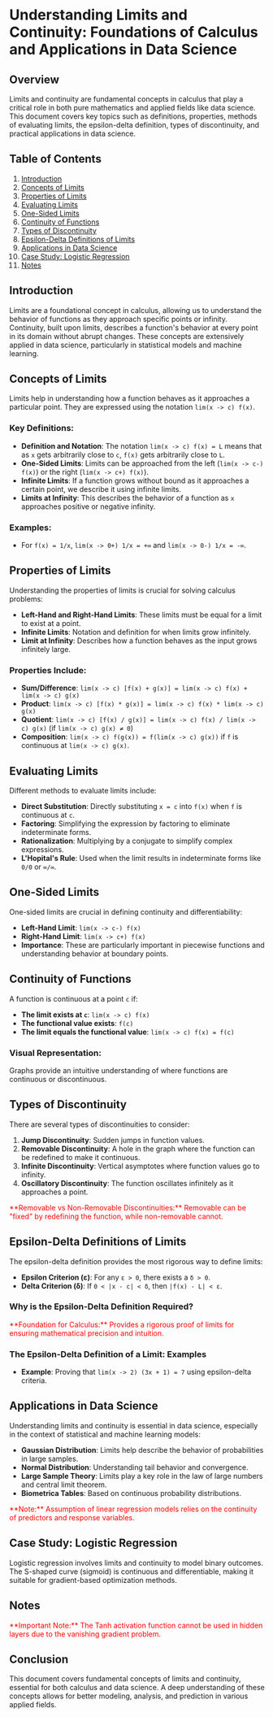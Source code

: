 # Understanding Limits and Continuity: Foundations of Calculus and Applications in Data Science

## Overview
Limits and continuity are fundamental concepts in calculus that play a critical role in both pure mathematics and applied fields like data science. This document covers key topics such as definitions, properties, methods of evaluating limits, the epsilon-delta definition, types of discontinuity, and practical applications in data science.

## Table of Contents
1. [Introduction](#introduction)
2. [Concepts of Limits](#concepts-of-limits)
3. [Properties of Limits](#properties-of-limits)
4. [Evaluating Limits](#evaluating-limits)
5. [One-Sided Limits](#one-sided-limits)
6. [Continuity of Functions](#continuity-of-functions)
7. [Types of Discontinuity](#types-of-discontinuity)
8. [Epsilon-Delta Definitions of Limits](#epsilon-delta-definitions-of-limits)
9. [Applications in Data Science](#applications-in-data-science)
10. [Case Study: Logistic Regression](#case-study-logistic-regression)
11. [Notes](#notes)

## Introduction
Limits are a foundational concept in calculus, allowing us to understand the behavior of functions as they approach specific points or infinity. Continuity, built upon limits, describes a function's behavior at every point in its domain without abrupt changes. These concepts are extensively applied in data science, particularly in statistical models and machine learning.

## Concepts of Limits
Limits help in understanding how a function behaves as it approaches a particular point. They are expressed using the notation `lim(x -> c) f(x)`.

### Key Definitions:
- **Definition and Notation**: The notation `lim(x -> c) f(x) = L` means that as `x` gets arbitrarily close to `c`, `f(x)` gets arbitrarily close to `L`.
- **One-Sided Limits**: Limits can be approached from the left (`lim(x -> c-) f(x)`) or the right (`lim(x -> c+) f(x)`).
- **Infinite Limits**: If a function grows without bound as it approaches a certain point, we describe it using infinite limits.
- **Limits at Infinity**: This describes the behavior of a function as `x` approaches positive or negative infinity.

### Examples:
- For `f(x) = 1/x`, `lim(x -> 0+) 1/x = +∞` and `lim(x -> 0-) 1/x = -∞`.

## Properties of Limits
Understanding the properties of limits is crucial for solving calculus problems:

- **Left-Hand and Right-Hand Limits**: These limits must be equal for a limit to exist at a point.
- **Infinite Limits**: Notation and definition for when limits grow infinitely.
- **Limit at Infinity**: Describes how a function behaves as the input grows infinitely large.

### Properties Include:
- **Sum/Difference**: `lim(x -> c) [f(x) + g(x)] = lim(x -> c) f(x) + lim(x -> c) g(x)`
- **Product**: `lim(x -> c) [f(x) * g(x)] = lim(x -> c) f(x) * lim(x -> c) g(x)`
- **Quotient**: `lim(x -> c) [f(x) / g(x)] = lim(x -> c) f(x) / lim(x -> c) g(x)` (if `lim(x -> c) g(x) ≠ 0`)
- **Composition**: `lim(x -> c) f(g(x)) = f(lim(x -> c) g(x))` if `f` is continuous at `lim(x -> c) g(x)`.

## Evaluating Limits
Different methods to evaluate limits include:

- **Direct Substitution**: Directly substituting `x = c` into `f(x)` when `f` is continuous at `c`.
- **Factoring**: Simplifying the expression by factoring to eliminate indeterminate forms.
- **Rationalization**: Multiplying by a conjugate to simplify complex expressions.
- **L'Hopital's Rule**: Used when the limit results in indeterminate forms like `0/0` or `∞/∞`.

## One-Sided Limits
One-sided limits are crucial in defining continuity and differentiability:

- **Left-Hand Limit**: `lim(x -> c-) f(x)`
- **Right-Hand Limit**: `lim(x -> c+) f(x)`
- **Importance**: These are particularly important in piecewise functions and understanding behavior at boundary points.

## Continuity of Functions
A function is continuous at a point `c` if:

- **The limit exists at `c`**: `lim(x -> c) f(x)`
- **The functional value exists**: `f(c)`
- **The limit equals the functional value**: `lim(x -> c) f(x) = f(c)`

### Visual Representation:
Graphs provide an intuitive understanding of where functions are continuous or discontinuous.

## Types of Discontinuity
There are several types of discontinuities to consider:

1. **Jump Discontinuity**: Sudden jumps in function values.
2. **Removable Discontinuity**: A hole in the graph where the function can be redefined to make it continuous.
3. **Infinite Discontinuity**: Vertical asymptotes where function values go to infinity.
4. **Oscillatory Discontinuity**: The function oscillates infinitely as it approaches a point.

<p style="color:red;">**Removable vs Non-Removable Discontinuities:** Removable can be "fixed" by redefining the function, while non-removable cannot.</p>

## Epsilon-Delta Definitions of Limits
The epsilon-delta definition provides the most rigorous way to define limits:

- **Epsilon Criterion (ε)**: For any `ε > 0`, there exists a `δ > 0`.
- **Delta Criterion (δ)**: If `0 < |x - c| < δ`, then `|f(x) - L| < ε`.

### Why is the Epsilon-Delta Definition Required?
<p style="color:red;">**Foundation for Calculus:** Provides a rigorous proof of limits for ensuring mathematical precision and intuition.</p>

### The Epsilon-Delta Definition of a Limit: Examples
- **Example**: Proving that `lim(x -> 2) (3x + 1) = 7` using epsilon-delta criteria.

## Applications in Data Science
Understanding limits and continuity is essential in data science, especially in the context of statistical and machine learning models:

- **Gaussian Distribution**: Limits help describe the behavior of probabilities in large samples.
- **Normal Distribution**: Understanding tail behavior and convergence.
- **Large Sample Theory**: Limits play a key role in the law of large numbers and central limit theorem.
- **Biometrica Tables**: Based on continuous probability distributions.

<p style="color:red;">**Note:** Assumption of linear regression models relies on the continuity of predictors and response variables.</p>

## Case Study: Logistic Regression
Logistic regression involves limits and continuity to model binary outcomes. The S-shaped curve (sigmoid) is continuous and differentiable, making it suitable for gradient-based optimization methods.

## Notes
<p style="color:red;">**Important Note:** The Tanh activation function cannot be used in hidden layers due to the vanishing gradient problem.</p>

## Conclusion
This document covers fundamental concepts of limits and continuity, essential for both calculus and data science. A deep understanding of these concepts allows for better modeling, analysis, and prediction in various applied fields.



